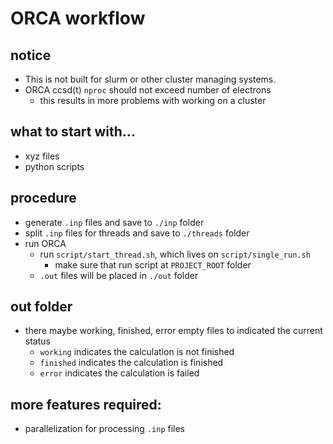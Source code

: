 # ORCA workflow



## notice

- This is not built for slurm or other cluster managing systems.
- ORCA ccsd(t) `nproc` should not exceed number of electrons
    - this results in more problems with working on a cluster




## what to start with...

- xyz files
- python scripts



## procedure

- generate `.inp` files and save to `./inp` folder
- split `.inp` files for threads and save to `./threads` folder
- run ORCA
    - run `script/start_thread.sh`, which lives on `script/single_run.sh`
        - make sure that run script at `PROJECT_ROOT` folder
    - `.out` files will be placed in `./out` folder



## out folder

- there maybe working, finished, error empty files to indicated the current status
    - `working` indicates the calculation is not finished
    - `finished` indicates the calculation is finished
    - `error` indicates the calculation is failed


## more features required:

- parallelization for processing `.inp` files
